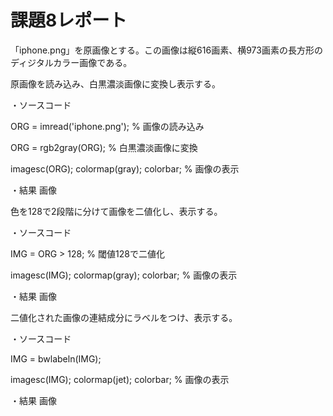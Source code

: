 # 課題8レポート

「iphone.png」を原画像とする。この画像は縦616画素、横973画素の長方形のディジタルカラー画像である。

原画像を読み込み、白黒濃淡画像に変換し表示する。

・ソースコード

ORG = imread('iphone.png'); % 画像の読み込み

ORG = rgb2gray(ORG); % 白黒濃淡画像に変換

imagesc(ORG); colormap(gray); colorbar; % 画像の表示

・結果
画像

色を128で2段階に分けて画像を二値化し、表示する。

・ソースコード

IMG = ORG > 128; % 閾値128で二値化

imagesc(IMG); colormap(gray); colorbar; % 画像の表示

・結果
画像

二値化された画像の連結成分にラベルをつけ、表示する。

・ソースコード

IMG = bwlabeln(IMG);

imagesc(IMG); colormap(jet); colorbar; % 画像の表示

・結果
画像
